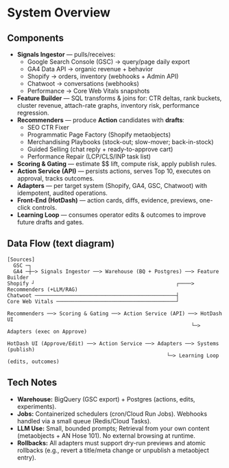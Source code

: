 # System Overview

## Components
- **Signals Ingestor** — pulls/receives: 
  - Google Search Console (GSC) → query/page daily export
  - GA4 Data API → organic revenue + behavior
  - Shopify → orders, inventory (webhooks + Admin API)
  - Chatwoot → conversations (webhooks)
  - Performance → Core Web Vitals snapshots
- **Feature Builder** — SQL transforms & joins for: CTR deltas, rank buckets, cluster revenue, attach-rate graphs, inventory risk, performance regression.
- **Recommenders** — produce **Action** candidates with **drafts**:
  - SEO CTR Fixer
  - Programmatic Page Factory (Shopify metaobjects)
  - Merchandising Playbooks (stock-out; slow-mover; back-in-stock)
  - Guided Selling (chat reply + ready-to-approve cart)
  - Performance Repair (LCP/CLS/INP task list)
- **Scoring & Gating** — estimate $$ lift, compute risk, apply publish rules.
- **Action Service (API)** — persists actions, serves Top 10, executes on approval, tracks outcomes.
- **Adapters** — per target system (Shopify, GA4, GSC, Chatwoot) with idempotent, audited operations.
- **Front-End (HotDash)** — action cards, diffs, evidence, previews, one-click controls.
- **Learning Loop** — consumes operator edits & outcomes to improve future drafts and gates.

## Data Flow (text diagram)

```
[Sources]
  GSC ─┐
  GA4 ─┼─> Signals Ingestor ──> Warehouse (BQ + Postgres) ──> Feature Builder
Shopify ┘                                              ┌────> Recommenders (+LLM/RAG)
Chatwoot ──────────────────────────────────────────────┤
Core Web Vitals ───────────────────────────────────────┘

Recommenders ──> Scoring & Gating ──> Action Service (API) ──> HotDash UI
                                                            └─> Adapters (exec on Approve)

HotDash UI (Approve/Edit) ──> Action Service ──> Adapters ──> Systems (publish)
                                                    └─> Learning Loop (edits, outcomes)
```

## Tech Notes
- **Warehouse:** BigQuery (GSC export) + Postgres (actions, edits, experiments). 
- **Jobs:** Containerized schedulers (cron/Cloud Run Jobs). Webhooks handled via a small queue (Redis/Cloud Tasks).
- **LLM Use:** Small, bounded prompts; Retrieval from your own content (metaobjects + AN Hose 101). No external browsing at runtime.
- **Rollbacks:** All adapters must support dry-run previews and atomic rollbacks (e.g., revert a title/meta change or unpublish a metaobject entry).
